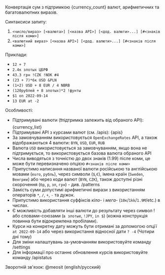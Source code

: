 Конвертація сум з підтримкою {currency_count} валют, арифметичних та багатовалютних виразів.

Синтаксиси запиту:
1) `<число/вираз> [<валюта>] [<назва API>] [<дод. валюти>...] [#<знаків після коми>]`
2) `<валютний вираз> [<назва API>] [<дод. валюти>...] [#<знаків після коми>]`

Приклади:
- `12 + 7`
- `2.4к злотых ЦБРФ`
- `43.3 грн !CZK !NOK #4`
- `(23 + 7)*6к USD &PLN`
- `(1+2) USD + 8 EUR / 4 NBRB`
- `(120рублей + 8 злотых)*2 !фунты`
- `$1 on 2022-09-14`
- `13 EUR at -2`

Особливості:
- Підтримувані валюти (❗підтримка залежить від обраного API): {currency_list}
- Підтримувані API з курсами валют (см. /apis): {apis}
- За замовчуванням використовується `OpenExchangeRates` API, а також відображаються 4 валюти: `BYN`, `USD`, `EUR`, `RUB`
- Валюта `USD` використовується за замовчуванням, якщо вона не підтримується, то використовується базова валюта обраного API 
- Числа виводяться з точністю до двох знаків (1.99) післе коми, це може бути перевизначено опцією `#<знаків післе коми>`  
- Припустимо написання названої валюти російською та англійською мовами (`euro`, `рубль`), через символи (`$`,`€`), імена країн (`Sweden`, `Венгрии`)  або через коди валют (`BYN`, `CZK`), також доступні різні скорочення (`бр`, `р`, `зл`, `грн`) - див. /patterns
- Замість суми допустимі арифметичні вирази з використанням операторів `*`, `/`, `+`, `-` та дужок.
- Припустимо використання суффіксів _кіло-_ і _мега-_ (`10к`/`1kk`/`1.9M`/etc.) в числах.
- Є можливість добавляти інші валюти до результату через символ ! або словами-союзами (`в злотые`, `!JPY`, `in $`) (кожна конструкція повинна бути відокремлена пробілами).
- Курси на конкретну дату можуть бути отримані за допомогою опцїї `at 2022-09-14` або через використання відносної дати `? -4` (Чотири дні тому)
- Для зміни налаштувань за-умовчанням використовуйте команду /settings
- Для інформації про останнє обновлення курсів використовуйте команду /apistatus

Зворотній зв'язок: @meosit (english/русский)
